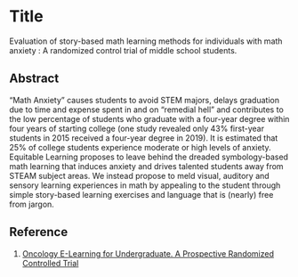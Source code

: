 # Title
Evaluation of story-based math learning methods for individuals with math anxiety
: A randomized control trial of middle school students.

## Abstract 
“Math Anxiety” causes students to avoid STEM majors, delays graduation due to time and expense spent in and on “remedial hell” and contributes to the low percentage of students who graduate with a four-year degree within four years of starting college (one study revealed only 43% first-year students in 2015 received a four-year degree in 2019). It is estimated that 25% of college students experience moderate or high levels of anxiety. Equitable Learning proposes to leave behind the dreaded symbology-based math learning that induces anxiety and drives talented students away from STEAM subject areas.  We instead propose to meld visual, auditory and sensory learning experiences in math by appealing to the student through simple story-based learning exercises and language that is (nearly) free from jargon.


## Reference 
1. [Oncology E-Learning for Undergraduate. A Prospective Randomized Controlled Trial](https://github.com/Hannah-Moon/MathStories/blob/master/Reference/Oncology%20E-Learning%20for%20Undergraduate.%20A%20Prospective%20Randomized%20Controlled%20Trial.md)

